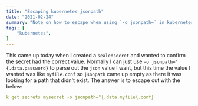 ```yaml
---
title: "Escaping kubernetes jsonpath"
date: "2021-02-24"
summary: "Note on how to escape when using `-o jsonpath=` in kubernetes"
tags: [
    "kubernetes",
]
---
```


This came up today when I created a `sealedsecret` and wanted to confirm the secret had the correct value.
Normally I can just use `-o jsonpath="{.data.password}` to parse out the `json` value I want, 
but this time the value I wanted was like `myfile.conf` so `jsonpath` came up empty as there it was looking for a path that didn't exist.
The answer is to escape out with the below:

``` yaml
k get secrets mysecret -o jsonpath="{.data.myfile\.conf} 
```
